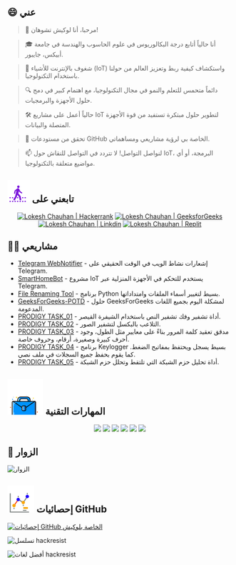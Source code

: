 ## 😄 عني
> 👋 مرحبا، أنا لوكيش تشوهان!

> 🎓 أنا حالياً أتابع درجة البكالوريوس في علوم الحاسوب والهندسة في جامعة أبيكس، جايبور.

> 🌟 شغوف بالإنترنت للأشياء (IoT) واستكشاف كيفية ربط وتعزيز العالم من حولنا باستخدام التكنولوجيا.

> 🔍 دائماً متحمس للتعلم والنمو في مجال التكنولوجيا، مع اهتمام كبير في دمج حلول الأجهزة والبرمجيات.

> 🛠 حالياً أعمل على مشاريع IoT لتطوير حلول مبتكرة تستفيد من قوة الأجهزة المتصلة والبيانات.

> 🔭 تحقق من مستودعات GitHub الخاصة بي لرؤية مشاريعي ومساهماتي.

> 📫 لنواصل التواصل! لا تتردد في التواصل للنقاش حول IoT، البرمجة، أو أي مواضيع متعلقة بالتكنولوجيا.

<!--
<p align="center">
  <a href="https://www.linkedin.com/in/lokeshchauhanapex/"><img src="https://img.shields.io/badge/Linkedin-10000?style=plastic&logo=LinkedIn&logoColor=FFFFFF&labelColor=2A79D7&color=2A79D7" alt="Lokesh Chauhan  | Linkdin"/></a>
  -->

## ![تابعني](/icon/follow.svg) تابعني على
<p>
<p align="center">
    <a href="https://www.hackerrank.com/profile/lokeshchauhan"><img src="https://img.shields.io/badge/Hackerrank-100000?style=plastic&logo=hackerrank&logoColor=FFFFFF&labelColor=42BA3D&color=0EA608" alt="Lokesh Chauhan | Hackerrank"/></a>
    <a href="https://auth.geeksforgeeks.org/user/lokeshchauhan"><img src="https://img.shields.io/badge/GeeksforGeeks-100000?style=plastic&logo=geeksforgeeks&logoColor=FFFFFF&labelColor=42BA3D&color=23891F" alt="Lokesh Chauhan | GeeksforGeeks"/></a>
  <a href="https://www.linkedin.com/in/lokeshchauhanapex/"><img src="https://img.shields.io/badge/Linkedin-10000?style=plastic&logo=LinkedIn&logoColor=FFFFFF&labelColor=2A79D7&color=2A79D7" alt="Lokesh Chauhan  | Linkdin"/></a>
   </a>
    <a href="https://replit.com/@HackResist"><img src="https://img.shields.io/badge/Replit-100000?style=plastic&logo=replit&logoColor=f26207&labelColor=051E59&color=0e1525" alt="Lokesh Chauhan | Replit"/>
    </a>
</p>

## 👨‍💻 مشاريعي
* [Telegram WebNotifier](https://github.com/HackResist/Telegram_WebNotifier) - إشعارات نشاط الويب في الوقت الحقيقي على Telegram.
* [SmartHomeBot](https://github.com/HackResist/SmartHomeBot) - مشروع IoT يستخدم للتحكم في الأجهزة المنزلية عبر Telegram.
* [File Renaming Tool](https://github.com/HackResist/File-Renaming-Tool) - برنامج Python بسيط لتغيير أسماء الملفات وامتداداتها.
* [GeeksForGeeks-POTD](https://github.com/HackResist/GeeksForGeeks-POTD) - حلول GeeksForGeeks لمشكلة اليوم بجميع اللغات المدعومة.
* [PRODIGY TASK_01](https://github.com/HackResist/PRODIGY_CS_01) - أداة تشفير وفك تشفير النص باستخدام الشيفرة القيصر.
* [PRODIGY TASK_02](https://github.com/HackResist/PRODIGY_CS_02) - التلاعب بالبكسل لتشفير الصور.
* [PRODIGY TASK_03](https://github.com/HackResist/PRODIGY_CS_03) - مدقق تعقيد كلمة المرور بناءً على معايير مثل الطول، وجود أحرف كبيرة وصغيرة، أرقام، وحروف خاصة.
* [PRODIGY TASK_04](https://github.com/HackResist/PRODIGY_CS_04) - برنامج Keylogger بسيط يسجل ويحتفظ بمفاتيح الضغط. كما يقوم بحفظ جميع السجلات في ملف نصي.
* [PRODIGY TASK_05](https://github.com/HackResist/PRODIGY_CS_05) - أداة تحليل حزم الشبكة التي تلتقط وتحلل حزم الشبكة.

## ![المهارات التقنية](/icon/Skill.svg) المهارات التقنية
<p align="center">
  <a href="https://www.open-std.org/JTC1/SC22/WG14/">
    <img src="https://skillicons.dev/icons?i=c" /></a>
 <a href="https://www.oracle.com/java/">
    <img src="https://skillicons.dev/icons?i=java" /></a>
 <a href="https://isocpp.org/">
    <img src="https://skillicons.dev/icons?i=cpp" /></a>
<a href="https://www.python.org/">
    <img src="https://skillicons.dev/icons?i=py" /></a>
<a href="https://www.gnu.org/software/bash/">
    <img src="https://skillicons.dev/icons?i=bash" /></a>
  <a href="https://ecma-international.org/publications-and-standards/standards/ecma-262/">
    <img src="https://skillicons.dev/icons?i=js" /></a>
</p>

## 👀 الزوار
![الزوار](https://moe-counter.glitch.me/get/@HackResist?theme=rule34)

## ![إحصائيات GitHub](/icon/graph.svg) إحصائيات GitHub
[![إحصائيات GitHub الخاصة بلوكيش](https://github-readme-stats.vercel.app/api?username=HackResist&show_icons=true&theme=dark&count_private=true)](https://github.com/HackResist)

![تسلسل hackresist](https://github-readme-streak-stats.herokuapp.com/?user=hackresist&theme=cobalt&hide_border=false)

![أفضل لغات hackresist](https://github-readme-stats.vercel.app/api/top-langs/?username=hackresist&theme=cobalt&show_icons=true&hide_border=false&layout=compact)
